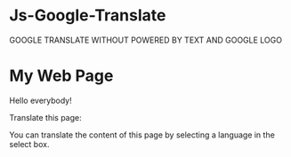 # Js-Google-Translate
GOOGLE TRANSLATE WITHOUT POWERED BY TEXT AND GOOGLE LOGO


<!DOCTYPE html>
<html lang="en-US">
<style>
.goog-te-banner-frame.skiptranslate {
        display: none !important;
    } 
    body {
        top: 0px !important; 
    }
    
    #google_translate_element {
  color: transparent;
}
#google_translate_element a {
  display: none;
}

div.goog-te-gadget {
  color: transparent !important;
}

</style>
<body>

<h1>My Web Page</h1>

<p>Hello everybody!</p>

<p>Translate this page:</p>

<div id="google_translate_element"></div>

<script type="text/javascript">
function googleTranslateElementInit() {
  new google.translate.TranslateElement({pageLanguage: 'en'}, 'google_translate_element');
}
</script>

<script type="text/javascript" src="//translate.google.com/translate_a/element.js?cb=googleTranslateElementInit"></script>

<p>You can translate the content of this page by selecting a language in the select box.</p>

</body>
</html>
